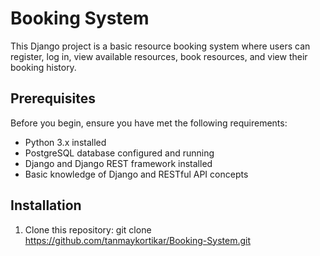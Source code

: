 # Booking System

This Django project is a basic resource booking system where users can register, log in, view available resources, book resources, and view their booking history.

## Prerequisites

Before you begin, ensure you have met the following requirements:

- Python 3.x installed
- PostgreSQL database configured and running
- Django and Django REST framework installed
- Basic knowledge of Django and RESTful API concepts

## Installation

1. Clone this repository:
   git clone https://github.com/tanmaykortikar/Booking-System.git
